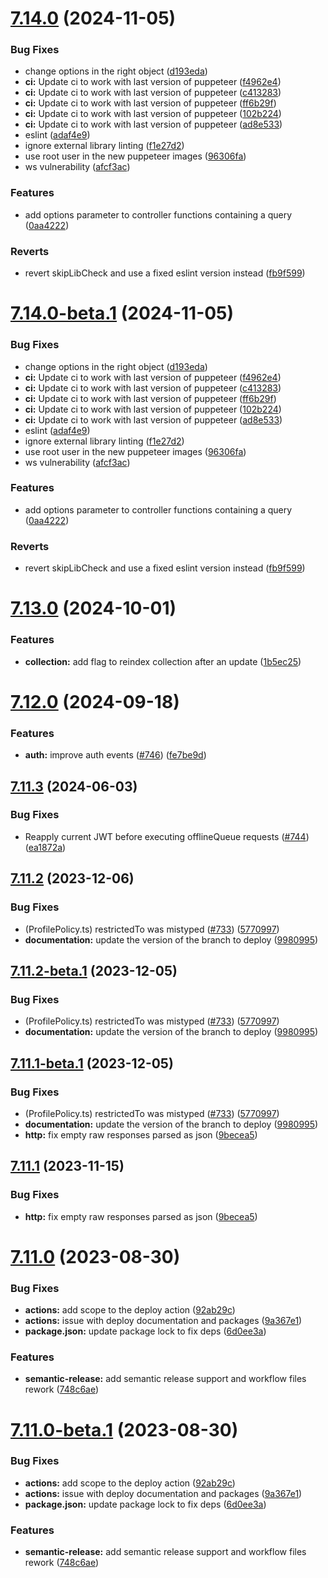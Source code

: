 # [7.14.0](https://github.com/kuzzleio/sdk-javascript/compare/v7.13.0...v7.14.0) (2024-11-05)


### Bug Fixes

* change options in the right object ([d193eda](https://github.com/kuzzleio/sdk-javascript/commit/d193eda82f7ccc8ef155f32a872fa0a27057dc49))
* **ci:** Update ci to work with last version of puppeteer ([f4962e4](https://github.com/kuzzleio/sdk-javascript/commit/f4962e4ec272d3c5441a59f29ce77c4b0e6cb8e0))
* **ci:** Update ci to work with last version of puppeteer ([c413283](https://github.com/kuzzleio/sdk-javascript/commit/c413283acd10c9bd10ac45f6ebac4aaf17a6bfe3))
* **ci:** Update ci to work with last version of puppeteer ([ff6b29f](https://github.com/kuzzleio/sdk-javascript/commit/ff6b29fa81bf2f9c017a94d2e950ee8e9c3dae2c))
* **ci:** Update ci to work with last version of puppeteer ([102b224](https://github.com/kuzzleio/sdk-javascript/commit/102b22422b08adfb5d3d471d3d3ddf58bc1819df))
* **ci:** Update ci to work with last version of puppeteer ([ad8e533](https://github.com/kuzzleio/sdk-javascript/commit/ad8e53374120f149661207ca291f50a85a8c2028))
* eslint ([adaf4e9](https://github.com/kuzzleio/sdk-javascript/commit/adaf4e962671faac2c252d1169a6c332205dc7aa))
* ignore external library linting ([f1e27d2](https://github.com/kuzzleio/sdk-javascript/commit/f1e27d29488aa9b704935eb1fec045f5832d4851))
* use root user in the new puppeteer images ([96306fa](https://github.com/kuzzleio/sdk-javascript/commit/96306fa77bcc80c6fc2e364501c63a5b55720e06))
* ws vulnerability ([afcf3ac](https://github.com/kuzzleio/sdk-javascript/commit/afcf3ac2d993d8c132a9b09a1e8f9fdcd99617cf))


### Features

* add options parameter to controller functions containing a query ([0aa4222](https://github.com/kuzzleio/sdk-javascript/commit/0aa42224e0684bed46c14b4810d0e210b3df1ec2))


### Reverts

* revert skipLibCheck and use a fixed eslint version instead ([fb9f599](https://github.com/kuzzleio/sdk-javascript/commit/fb9f59959d1304ce18af5a9c177f8cd3bd4d7084))

# [7.14.0-beta.1](https://github.com/kuzzleio/sdk-javascript/compare/v7.13.0...v7.14.0-beta.1) (2024-11-05)


### Bug Fixes

* change options in the right object ([d193eda](https://github.com/kuzzleio/sdk-javascript/commit/d193eda82f7ccc8ef155f32a872fa0a27057dc49))
* **ci:** Update ci to work with last version of puppeteer ([f4962e4](https://github.com/kuzzleio/sdk-javascript/commit/f4962e4ec272d3c5441a59f29ce77c4b0e6cb8e0))
* **ci:** Update ci to work with last version of puppeteer ([c413283](https://github.com/kuzzleio/sdk-javascript/commit/c413283acd10c9bd10ac45f6ebac4aaf17a6bfe3))
* **ci:** Update ci to work with last version of puppeteer ([ff6b29f](https://github.com/kuzzleio/sdk-javascript/commit/ff6b29fa81bf2f9c017a94d2e950ee8e9c3dae2c))
* **ci:** Update ci to work with last version of puppeteer ([102b224](https://github.com/kuzzleio/sdk-javascript/commit/102b22422b08adfb5d3d471d3d3ddf58bc1819df))
* **ci:** Update ci to work with last version of puppeteer ([ad8e533](https://github.com/kuzzleio/sdk-javascript/commit/ad8e53374120f149661207ca291f50a85a8c2028))
* eslint ([adaf4e9](https://github.com/kuzzleio/sdk-javascript/commit/adaf4e962671faac2c252d1169a6c332205dc7aa))
* ignore external library linting ([f1e27d2](https://github.com/kuzzleio/sdk-javascript/commit/f1e27d29488aa9b704935eb1fec045f5832d4851))
* use root user in the new puppeteer images ([96306fa](https://github.com/kuzzleio/sdk-javascript/commit/96306fa77bcc80c6fc2e364501c63a5b55720e06))
* ws vulnerability ([afcf3ac](https://github.com/kuzzleio/sdk-javascript/commit/afcf3ac2d993d8c132a9b09a1e8f9fdcd99617cf))


### Features

* add options parameter to controller functions containing a query ([0aa4222](https://github.com/kuzzleio/sdk-javascript/commit/0aa42224e0684bed46c14b4810d0e210b3df1ec2))


### Reverts

* revert skipLibCheck and use a fixed eslint version instead ([fb9f599](https://github.com/kuzzleio/sdk-javascript/commit/fb9f59959d1304ce18af5a9c177f8cd3bd4d7084))

# [7.13.0](https://github.com/kuzzleio/sdk-javascript/compare/v7.12.0...v7.13.0) (2024-10-01)


### Features

* **collection:** add flag to reindex collection after an update ([1b5ec25](https://github.com/kuzzleio/sdk-javascript/commit/1b5ec2559fae4647e1991a1651ab1a2dc956fced))

# [7.12.0](https://github.com/kuzzleio/sdk-javascript/compare/v7.11.3...v7.12.0) (2024-09-18)


### Features

* **auth:** improve auth events ([#746](https://github.com/kuzzleio/sdk-javascript/issues/746)) ([fe7be9d](https://github.com/kuzzleio/sdk-javascript/commit/fe7be9d69528751175cd082288074d921c426ff1))

## [7.11.3](https://github.com/kuzzleio/sdk-javascript/compare/v7.11.2...v7.11.3) (2024-06-03)


### Bug Fixes

* Reapply current JWT before executing offlineQueue requests ([#744](https://github.com/kuzzleio/sdk-javascript/issues/744)) ([ea1872a](https://github.com/kuzzleio/sdk-javascript/commit/ea1872a663bb7ae7ae5f8017ecedb812e1d50ebf))

## [7.11.2](https://github.com/kuzzleio/sdk-javascript/compare/v7.11.1...v7.11.2) (2023-12-06)


### Bug Fixes

* (ProfilePolicy.ts) restrictedTo was mistyped ([#733](https://github.com/kuzzleio/sdk-javascript/issues/733)) ([5770997](https://github.com/kuzzleio/sdk-javascript/commit/57709975d549441118d7cca420bf3b08f96a4322))
* **documentation:** update the version of the branch to deploy ([9980995](https://github.com/kuzzleio/sdk-javascript/commit/99809952038b0c4c1050acdc499e35f8e52d3e37))

## [7.11.2-beta.1](https://github.com/kuzzleio/sdk-javascript/compare/v7.11.1...v7.11.2-beta.1) (2023-12-05)


### Bug Fixes

* (ProfilePolicy.ts) restrictedTo was mistyped ([#733](https://github.com/kuzzleio/sdk-javascript/issues/733)) ([5770997](https://github.com/kuzzleio/sdk-javascript/commit/57709975d549441118d7cca420bf3b08f96a4322))
* **documentation:** update the version of the branch to deploy ([9980995](https://github.com/kuzzleio/sdk-javascript/commit/99809952038b0c4c1050acdc499e35f8e52d3e37))

## [7.11.1-beta.1](https://github.com/kuzzleio/sdk-javascript/compare/v7.11.0...v7.11.1-beta.1) (2023-12-05)


### Bug Fixes

* (ProfilePolicy.ts) restrictedTo was mistyped ([#733](https://github.com/kuzzleio/sdk-javascript/issues/733)) ([5770997](https://github.com/kuzzleio/sdk-javascript/commit/57709975d549441118d7cca420bf3b08f96a4322))
* **documentation:** update the version of the branch to deploy ([9980995](https://github.com/kuzzleio/sdk-javascript/commit/99809952038b0c4c1050acdc499e35f8e52d3e37))
* **http:** fix empty raw responses parsed as json ([9becea5](https://github.com/kuzzleio/sdk-javascript/commit/9becea5761bee0b36d07ce81542d478325ab2ef2))

## [7.11.1](https://github.com/kuzzleio/sdk-javascript/compare/v7.11.0...v7.11.1) (2023-11-15)

### Bug Fixes
* **http:** fix empty raw responses parsed as json ([9becea5](https://github.com/kuzzleio/sdk-javascript/commit/9becea5761bee0b36d07ce81542d478325ab2ef2))

# [7.11.0](https://github.com/kuzzleio/sdk-javascript/compare/v7.10.8...v7.11.0) (2023-08-30)


### Bug Fixes

* **actions:** add scope to the deploy action ([92ab29c](https://github.com/kuzzleio/sdk-javascript/commit/92ab29cf288e1009b18f10e574efe8477388b77a))
* **actions:** issue with deploy documentation and packages ([9a367e1](https://github.com/kuzzleio/sdk-javascript/commit/9a367e1df95d25ad29e5afdbc2f1c5e0807c4f78))
* **package.json:** update package lock to fix deps ([6d0ee3a](https://github.com/kuzzleio/sdk-javascript/commit/6d0ee3a910a4c4cc336e658a18ba9bb5fcf700e8))


### Features

* **semantic-release:** add semantic release support and workflow files rework ([748c6ae](https://github.com/kuzzleio/sdk-javascript/commit/748c6aebb85b566208f3d6aeb83e2b2d82bd5114))

# [7.11.0-beta.1](https://github.com/kuzzleio/sdk-javascript/compare/v7.10.8...v7.11.0-beta.1) (2023-08-30)


### Bug Fixes

* **actions:** add scope to the deploy action ([92ab29c](https://github.com/kuzzleio/sdk-javascript/commit/92ab29cf288e1009b18f10e574efe8477388b77a))
* **actions:** issue with deploy documentation and packages ([9a367e1](https://github.com/kuzzleio/sdk-javascript/commit/9a367e1df95d25ad29e5afdbc2f1c5e0807c4f78))
* **package.json:** update package lock to fix deps ([6d0ee3a](https://github.com/kuzzleio/sdk-javascript/commit/6d0ee3a910a4c4cc336e658a18ba9bb5fcf700e8))


### Features

* **semantic-release:** add semantic release support and workflow files rework ([748c6ae](https://github.com/kuzzleio/sdk-javascript/commit/748c6aebb85b566208f3d6aeb83e2b2d82bd5114))
